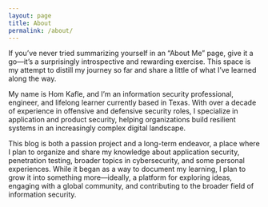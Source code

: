 ```yaml
---
layout: page
title: About
permalink: /about/
---
```


If you’ve never tried summarizing yourself in an “About Me” page, give it a go—it’s a surprisingly introspective and rewarding exercise. This space is my attempt to distill my journey so far and share a little of what I’ve learned along the way.

My name is Hom Kafle, and I’m an information security professional, engineer, and lifelong learner currently based in Texas. With over a decade of experience in offensive and defensive security roles, I specialize in application and product security, helping organizations build resilient systems in an increasingly complex digital landscape.

This blog is both a passion project and a long-term endeavor, a place where I plan to organize and share my knowledge about application security, penetration testing, broader topics in cybersecurity, and some personal experiences. While it began as a way to document my learning, I plan to grow it into something more—ideally, a platform for exploring ideas, engaging with a global community, and contributing to the broader field of information security.
